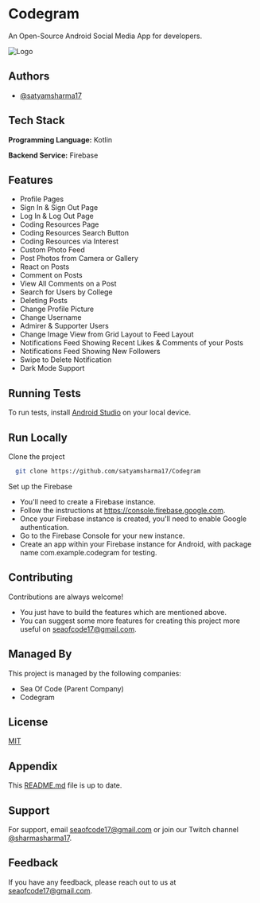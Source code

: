 # Codegram

An Open-Source Android Social Media App for developers.


![Logo](https://raw.githubusercontent.com/satyamsharma17/Codegram/master/codegram.png)

## Authors

- [@satyamsharma17](https://www.github.com/satyamsharma17)

## Tech Stack

**Programming Language:** Kotlin

**Backend Service:** Firebase

## Features

- Profile Pages
- Sign In & Sign Out Page
- Log In & Log Out Page
- Coding Resources Page
- Coding Resources Search Button
- Coding Resources via Interest
- Custom Photo Feed
- Post Photos from Camera or Gallery
- React on Posts
- Comment on Posts
- View All Comments on a Post
- Search for Users by College
- Deleting Posts
- Change Profile Picture
- Change Username
- Admirer & Supporter Users
- Change Image View from Grid Layout to Feed Layout
- Notifications Feed Showing Recent Likes & Comments of your Posts
- Notifications Feed Showing New Followers
- Swipe to Delete Notification
- Dark Mode Support

## Running Tests

To run tests, install [Android Studio](https://www.github.com/satyamsharma17) on your local device.

## Run Locally

Clone the project

```bash
  git clone https://github.com/satyamsharma17/Codegram
```

Set up the Firebase

- You'll need to create a Firebase instance.
- Follow the instructions at https://console.firebase.google.com.
- Once your Firebase instance is created, you'll need to enable Google authentication.
- Go to the Firebase Console for your new instance.
- Create an app within your Firebase instance for Android, with package name com.example.codegram for testing.

## Contributing

Contributions are always welcome!

- You just have to build the features which are mentioned above.
- You can suggest some more features for creating this project more useful on seaofcode17@gmail.com.
  
## Managed By

This project is managed by the following companies:

- Sea Of Code (Parent Company)
- Codegram
  
## License

[MIT](https://github.com/satyamsharma17/Codegram/blob/master/LICENSE)
  
## Appendix

This [README.md](https://github.com/satyamsharma17/Codegram/blob/master/README.md) file is up to date.

## Support

For support, email seaofcode17@gmail.com or join our Twitch channel [@sharmasharma17](https://www.twitch.tv/sharmasatyam17).

## Feedback

If you have any feedback, please reach out to us at seaofcode17@gmail.com.

  
